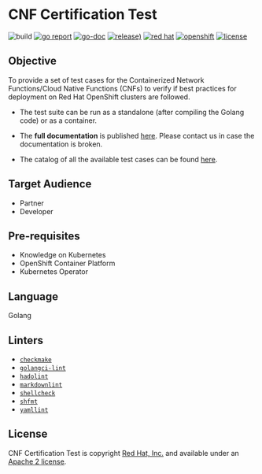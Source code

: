 # CNF Certification Test

![build](https://github.com/test-network-function/cnf-certification-test/actions/workflows/merge.yaml/badge.svg)
[![go report](https://goreportcard.com/badge/github.com/test-network-function/test-network-function)](https://goreportcard.com/report/github.com/test-network-function/cnf-certification-test)
[![go-doc](https://godoc.org/github.com/test-network-function/cnf-certification-test?status.svg)](https://godoc.org/github.com/test-network-function/cnf-certification-test)
[![release)](https://img.shields.io/github/v/release/test-network-function/cnf-certification-test?color=blue&label=%20&logo=semver&logoColor=white&style=flat)](https://github.com/test-network-function/cnf-certification-test/releases)
[![red hat](https://img.shields.io/badge/red%20hat---?color=gray&logo=redhat&logoColor=red&style=flat)](https://www.redhat.com)
[![openshift](https://img.shields.io/badge/openshift---?color=gray&logo=redhatopenshift&logoColor=red&style=flat)](https://www.redhat.com/en/technologies/cloud-computing/openshift)
[![license](https://img.shields.io/github/license/test-network-function/cnf-certification-test?color=blue&labelColor=gray&logo=apache&logoColor=lightgray&style=flat)](https://github.com/test-network-function/cnf-certification-test/blob/main/LICENSE)

## Objective

To provide a set of test cases for the Containerized Network Functions/Cloud
Native Functions (CNFs) to verify if best practices for deployment on Red Hat
OpenShift clusters are followed.

* The test suite can be run as a standalone (after compiling the Golang code)
or as a container.
* The **full documentation** is published
[here](https://test-network-function.github.io/cnf-certification-test/).
Please contact us in case the documentation is broken.

* The catalog of all the available test cases can be found [here](https://github.com/test-network-function/cnf-certification-test/blob/main/CATALOG.md).

## Target Audience

* Partner
* Developer

## Pre-requisites

* Knowledge on Kubernetes
* OpenShift Container Platform
* Kubernetes Operator

## Language

Golang

## Linters

* [`checkmake`](https://github.com/mrtazz/checkmake)
* [`golangci-lint`](https://github.com/golangci/golangci-lint)
* [`hadolint`](https://github.com/hadolint/hadolint)
* [`markdownlint`](https://github.com/igorshubovych/markdownlint-cli)
* [`shellcheck`](https://github.com/koalaman/shellcheck)
* [`shfmt`](https://github.com/mvdan/sh)
* [`yamllint`](https://github.com/adrienverge/yamllint)

## License

CNF Certification Test is copyright [Red Hat, Inc.](https://www.redhat.com) and available
under an
[Apache 2 license](https://github.com/test-network-function/cnf-certification-test/blob/main/LICENSE).
